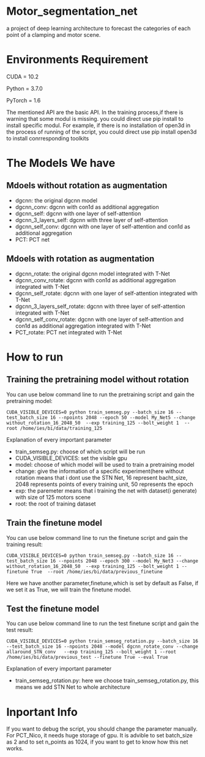 # Motor_segmentation_net
a project of deep learning architecture to forecast the categories of each point of a clamping and motor scene.

# Environments Requirement
CUDA = 10.2

Python = 3.7.0

PyTorch = 1.6

The mentioned API are the basic API. In the training  process,if there is warning that some modul is missing. you could direct use pip install to install specific modul.
For example, if there is no installation of open3d in the process of running of the script, you could direct use pip install open3d to install conrresponding toolkits

# The Models We have

## Mdoels without rotation as augmentation

* dgcnn: the original dgcnn model
* dgcnn_conv: dgcnn with con1d as additional aggregation
* dgcnn_self: dgcnn with one layer of self-attention
* dgcnn_3_layers_self: dgcnn with three layer of self-attention 
* dgcnn_self_conv: dgcnn with one layer of self-attention and con1d as additional aggregation
* PCT: PCT net

## Mdoels with rotation as augmentation

* dgcnn_rotate: the original dgcnn model integrated with T-Net
* dgcnn_conv_rotate: dgcnn with con1d as additional aggregation integrated with T-Net
* dgcnn_self_rotate: dgcnn with one layer of self-attention integrated with T-Net
* dgcnn_3_layers_self_rotate: dgcnn with three layer of self-attention integrated with T-Net
* dgcnn_self_conv_rotate: dgcnn with one layer of self-attention and con1d as additional aggregation integrated with T-Net
* PCT_rotate: PCT net integrated with T-Net

# How to run

## Training the pretraining model without rotation

You can use below command line to run the pretraining script and gain the pretraining model:
```
CUDA_VISIBLE_DEVICES=0 python train_semseg.py --batch_size 16 --test_batch_size 16 --npoints 2048 --epoch 50 --model My_Net5 --change without_rotation_16_2048_50  --exp training_125 --bolt_weight 1  --root /home/ies/bi/data/training_125
```
Explanation of every important parameter
* train_semseg.py: choose of which script will be run
* CUDA_VISIBLE_DEVICES: set the visible gpu 
* model: choose of which model will be used to train a pretraining model
* change: give the information of a specific experiment(here without rotation means that i dont use the STN Net, 16 represent bacht_size, 2048 represents points of every training unit, 50 represents the epoch
* exp: the paremeter means that i training the net with dataset(i generate) with size of 125 motors scene
* root: the root of training dataset

## Train the finetune model
You can use below command line to run the finetune script and gain the training result:
```
CUDA_VISIBLE_DEVICES=0 python train_semseg.py --batch_size 16 --test_batch_size 16 --npoints 2048 --epoch 300 --model My_Net3 --change without_rotation_16_2048_50  --exp training_125 --bolt_weight 1 --finetune True  --root /home/ies/bi/data/previous_finetune
```
Here we have another parameter,finetune,which is set by default as False, if we set it as True, we will train the finetune model.

## Test the finetune model
You can use below command line to run the test finetune script and gain the test result:
```
CUDA_VISIBLE_DEVICES=0 python train_semseg_rotation.py --batch_size 16 --test_batch_size 16 --npoints 2048 --model dgcnn_rotate_conv --change allaround_STN_conv   --exp training_125 --bolt_weight 1 --root /home/ies/bi/data/previous_test --finetune True --eval True
```
Explanation of every important parameter
* train_semseg_rotation.py: here we choose train_semseg_rotation.py, this means we add STN Net to whole architecture

# Inportant Info
If you want to debug the script, you should change the parameter manually. For PCT_Nico, it needs huge storage of gpu. It is advible to set batch_size as 2 and to set n_points as 1024, if you want to get to know how this net works.




